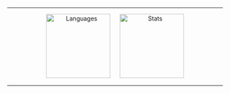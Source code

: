 

---

<p align="center">
  <img src="https://github-readme-stats.vercel.app/api/top-langs/?username=lovc21&langs_count=5&layout=compact&title_color=ff0000&icon_color=ff0000&text_color=0000ff&bg_color=ffffff" alt="Languages" height="150" />
  &emsp;
  <img src="https://github-readme-stats.vercel.app/api/?username=lovc21&count_private=true&show_icons=true&title_color=ff0000&icon_color=ff0000&text_color=0000ff&bg_color=ffffff" alt="Stats" height="150" />
</p>

---

<!--
**lovc21/lovc21** is a ✨ _special_ ✨ repository because its `README.md` (this file) appears on your GitHub profile.

Here are some ideas to get you started:

- 🔭 I’m currently working on ...
- 🌱 I’m currently learning ...
- 👯 I’m looking to collaborate on ...
- 🤔 I’m looking for help with ...
- 💬 Ask me about ...
- 📫 How to reach me: ...
- 😄 Pronouns: ...
- ⚡ Fun fact: ...
-->
